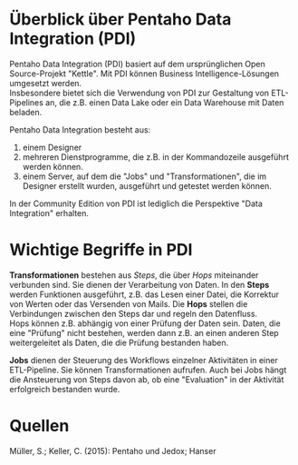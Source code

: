 # Überblick über Pentaho Data Integration (PDI)
Pentaho Data Integration (PDI) basiert auf dem ursprünglichen Open Source-Projekt "Kettle". 
Mit PDI können Business Intelligence-Lösungen umgesetzt werden.  
Insbesondere bietet sich die Verwendung von PDI zur Gestaltung von ETL-Pipelines an, die z.B. einen Data Lake oder ein Data Warehouse mit Daten beladen. 

Pentaho Data Integration besteht aus:
1) einem Designer
2) mehreren Dienstprogramme, die z.B. in der Kommandozeile ausgeführt werden können.
3) einem Server, auf dem die "Jobs" und "Transformationen", die im Designer erstellt wurden, ausgeführt und getestet werden können.

In der Community Edition von PDI ist lediglich die Perspektive "Data Integration" erhalten.

# Wichtige Begriffe in PDI
**Transformationen** bestehen aus *Steps*, die über *Hops* miteinander verbunden sind.
Sie dienen der Verarbeitung von Daten. 
In den **Steps** werden Funktionen ausgeführt, z.B. das Lesen einer Datei, die Korrektur von Werten oder das Versenden von Mails. 
Die **Hops** stellen die Verbindungen zwischen den Steps dar und regeln den Datenfluss.  
Hops können z.B. abhängig von einer Prüfung der Daten sein.   Daten, die eine "Prüfung" nicht bestehen, werden dann z.B. an einen anderen Step weitergeleitet als Daten, die die Prüfung bestanden haben.

**Jobs** dienen der Steuerung des Workflows einzelner Aktivitäten in einer ETL-Pipeline. Sie können Transformationen aufrufen.
Auch bei Jobs hängt die Ansteuerung von Steps davon ab, ob eine "Evaluation" in der Aktivität erfolgreich bestanden wurde.


# Quellen
Müller, S.; Keller, C. (2015): Pentaho und Jedox; Hanser

